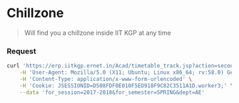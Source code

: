 # Chillzone

> Will find you a chillzone inside IIT KGP at any time

### Request

```sh
curl 'https://erp.iitkgp.ernet.in/Acad/timetable_track.jsp?action=second&dept=AE' \
    -H 'User-Agent: Mozilla/5.0 (X11; Ubuntu; Linux x86_64; rv:58.0) Gecko/20100101 Firefox/58.0' \
    -H 'Content-Type: application/x-www-form-urlencoded' \
    -H 'Cookie: JSESSIONID=D508FDF0E010F5ED918F9C82C3511A1D.worker3;' \
    --data 'for_session=2017-2018&for_semester=SPRING&dept=AE'
```

